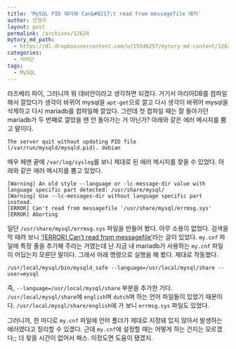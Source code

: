```yaml
---
title: 'MySQL PID 에러와 Can&#8217;t read from messagefile 에러'
author: 안형우
layout: post
permalink: /archives/12624
mytory_md_path:
  - https://dl.dropboxusercontent.com/u/15546257/mytory-md-content/12624-mysql-language-error.md
categories:
  - 서버단
tags:
  - MySQL
---
```

라즈베리 파이, 그러니까 뭐 데비안이라고 생각하면 되겠다. 거기서 마리아DB를 컴파일해서 깔았다가 생각이 바뀌어 mysql을 `apt-get`으로 깔고 다시 생각이 바뀌어 mysql을 삭제하고 다시 mariadb를 컴파일해 깔았다. 그런데 첫 컴파일 때는 잘 돌아가던 mariadb가 두 번째로 깔았을 땐 안 돌아가는 거 아닌가? 아래와 같은 에러 메시지를 뿜고 말이다.

    The server quit without updating PID file (/var/run/mysqld/mysqld.pid). debian
    

매우 헤맨 끝에 `/var/log/syslog`를 보니 제대로 된 에러 메시지를 찾을 수 있었다. 아래와 같은 에러 메시지를 뿜고 있었다.

    [Warning] An old style --language or -lc-message-dir value with language specific part detected: /usr/share/mysql/
    [Warning] Use --lc-messages-dir without language specific part instead.
    [ERROR] Can't read from messagefile '/usr/share/mysql/errmsg.sys'
    [ERROR] Aborting
    

일단 `/usr/share/mysql/errmsg.sys` 파일을 만들어 봤다. 아무 소용이 없었다. 검색을 막 때려 보니 [&#8216;[ERROR] Can&#8217;t read from messagefile&#8217;][1]라는 글이 있었다. `my.cnf` 파일에 특정 줄을 추가해 주라는 거였는데 난 지금 내 mariadb가 사용하는 `my.cnf` 파일이 어딨는지 모른단 말이다. 그래서 아래 명령으로 실행을 해 봤다. 제대로 작동했다.

    /usr/local/mysql/bin/mysqld_safe --language=/usr/local/mysql/share --user=mysql
    

즉, `--language=/usr/local/mysql/share` 부분을 추가한 거다. `/usr/local/mysql/share`에 `english`며 `dutch`며 하는 언어 파일들이 있었기 때문이다. `/usr/local/mysql/share/english`에 가 보니 `errmsg.sys` 파일도 있었다.

그러니까, 한 마디로 `my.cnf` 파일에 언어 폴더가 제대로 지정돼 있지 않아서 발생하는 에러였다고 정리할 수 있겠다. 근데 `my.cnf`에 설정할 때는 어떻게 하는 건지는 모르겠다;; 더 찾을 시간이 없어서 패스. 이정도면 도움이 됐겠지.

 [1]: http://bugs.mysql.com/bug.php?id=69677